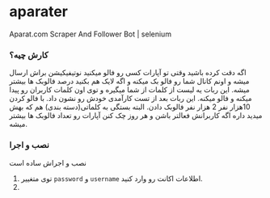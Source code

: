 # aparater
Aparat.com Scraper And Follower Bot | selenium

### کارش چیه؟
اگه دقت کرده باشید وقتی تو آپارات کسی رو فالو میکنید نوتیفیکیشن براش ارسال میشه و اونم کانال شما رو فالو بک میکنه و اگه لایک هم بکنید درصد فالوبک ها بیشتر میشه.
این ربات یه لیست از کلمات از شما میگیره و توی اون کلمات کاربران رو پیدا میکنه و فالو میکنه.
این ربات بعد از تست کارآمدی خودش رو نشون داد. با فالو کردن 10هزار نفر 2 هزار نفر فالوبک دادن. البته بستگی به کلماتی(دسته بندی) هم که بهش میدید داره اگه کاربرانش فعالتر باشن و هر روز چک کنن آپارات رو تعداد فالوبک ها بیشتر میشه.

### نصب و اجرا
نصب و اجراش ساده است

1. توی متغییر `password` و `username` اطلاعات اکانت رو وارد کنید.
2. 
